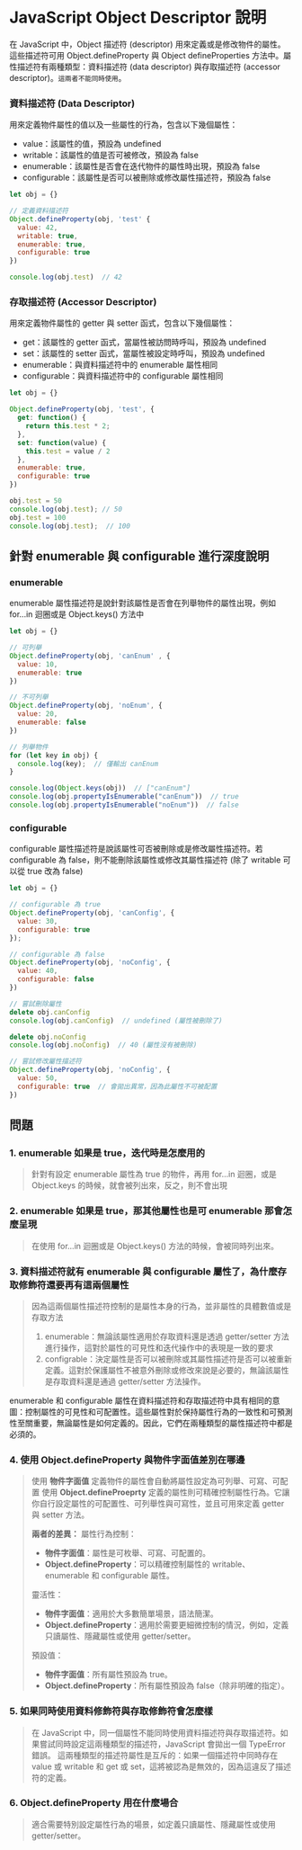 # JavaScript Object Descriptor 說明

在 JavaScript 中，Object 描述符 (descriptor) 用來定義或是修改物件的屬性。這些描述符可用 Object.defineProperty 與 Object defineProperties 方法中。屬性描述符有兩種類型：資料描述符 (data descriptor) 與存取描述符 (accessor descriptor)。`這兩者不能同時使用`。

### 資料描述符 (Data Descriptor)

用來定義物件屬性的值以及一些屬性的行為，包含以下幾個屬性：

- value：該屬性的值，預設為 undefined
- writable：該屬性的值是否可被修改，預設為 false
- enumerable：該屬性是否會在迭代物件的屬性時出現，預設為 false
- configurable：該屬性是否可以被刪除或修改屬性描述符，預設為 false

```js
let obj = {} 

// 定義資料描述符
Object.defineProperty(obj, 'test' {
  value: 42,
  writable: true,
  enumerable: true,
  configurable: true
})

console.log(obj.test)  // 42
```

### 存取描述符 (Accessor Descriptor)

用來定義物件屬性的 getter 與 setter 函式，包含以下幾個屬性：

- get：該屬性的 getter 函式，當屬性被訪問時呼叫，預設為 undefined
- set：該屬性的 setter 函式，當屬性被設定時呼叫，預設為 undefined
- enumerable：與資料描述符中的 enumerable 屬性相同
- configurable：與資料描述符中的 configurable 屬性相同

```js
let obj = {}

Object.defineProperty(obj, 'test', {
  get: function() {
    return this.test * 2;
  },
  set: function(value) {
    this.test = value / 2
  },
  enumerable: true,
  configurable: true
})

obj.test = 50
console.log(obj.test); // 50
obj.test = 100
console.log(obj.test);  // 100
```

## 針對 enumerable 與 configurable 進行深度說明

### enumerable

enumerable 屬性描述符是說針對該屬性是否會在列舉物件的屬性出現，例如 for...in 迴圈或是 Object.keys() 方法中

```js
let obj = {}

// 可列舉
Object.defineProperty(obj, 'canEnum' , {
  value: 10,
  enumerable: true
})

// 不可列舉
Object.defineProperty(obj, 'noEnum', {
  value: 20,
  enumerable: false
})

// 列舉物件
for (let key in obj) {
  console.log(key);  // 僅輸出 canEnum
}

console.log(Object.keys(obj))  // ["canEnum"]
console.log(obj.propertyIsEnumerable("canEnum"))  // true
console.log(obj.propertyIsEnumerable("noEnum"))  // false
```

### configurable

configurable 屬性描述符是說該屬性可否被刪除或是修改屬性描述符。若 configurable 為 false，則不能刪除該屬性或修改其屬性描述符 (除了 writable 可以從 true 改為 false)

```js
let obj = {}

// configurable 為 true
Object.defineProperty(obj, 'canConfig', {
  value: 30,
  configurable: true
});

// configurable 為 false
Object.defineProperty(obj, 'noConfig', {
  value: 40,
  configurable: false
})

// 嘗試刪除屬性
delete obj.canConfig
console.log(obj.canConfig)  // undefined (屬性被刪除了)

delete obj.noConfig
console.log(obj.noConfig)  // 40 (屬性沒有被刪除)

// 嘗試修改屬性描述符
Object.defineProperty(obj, 'noConfig', {
  value: 50,
  configurable: true  // 會拋出異常，因為此屬性不可被配置
})
```

## 問題
### 1. enumerable 如果是 true，迭代時是怎麼用的

> 針對有設定 enumerable 屬性為 true 的物件，再用 for...in 迴圈，或是 Object.keys 的時候，就會被列出來，反之，則不會出現

### 2. enumerable 如果是 true，那其他屬性也是可 enumerable 那會怎麼呈現

> 在使用 for...in 迴圈或是 Object.keys() 方法的時候，會被同時列出來。

### 3. 資料描述符就有 enumerable 與 configurable 屬性了，為什麼存取修飾符還要再有這兩個屬性

> 因為這兩個屬性描述符控制的是屬性本身的行為，並非屬性的具體數值或是存取方法
>
> 1. enumerable：無論該屬性適用於存取資料還是透過 getter/setter 方法進行操作，這對於屬性的可見性和迭代操作中的表現是一致的要求
> 2. configrable：決定屬性是否可以被刪除或其屬性描述符是否可以被重新定義。這對於保護屬性不被意外刪除或修改來說是必要的，無論該屬性是存取資料還是通過 getter/setter 方法操作。

enumerable 和 configurable 屬性在資料描述符和存取描述符中具有相同的意圖：控制屬性的可見性和可配置性。這些屬性對於保持屬性行為的一致性和可預測性至關重要，無論屬性是如何定義的。因此，它們在兩種類型的屬性描述符中都是必須的。

### 4. 使用 Object.defineProperty 與物件字面值差別在哪邊
> 使用 **物件字面值** 定義物件的屬性會自動將屬性設定為可列舉、可寫、可配置
> 使用 **Object.defineProeprty** 定義的屬性則可精確控制屬性行為。它讓你自行設定屬性的可配置性、可列舉性與可寫性，並且可用來定義 getter 與 setter 方法。
>
> **兩者的差異：**
> 屬性行為控制：
> - **物件字面值**：屬性是可枚舉、可寫、可配置的。
> - **Object.defineProperty**：可以精確控制屬性的 writable、enumerable 和 configurable 屬性。
>
> 靈活性：
> - **物件字面值**：適用於大多數簡單場景，語法簡潔。
> - **Object.defineProperty**：適用於需要更細微控制的情況，例如，定義只讀屬性、隱藏屬性或使用 getter/setter。
>
> 預設值：
> - **物件字面值**：所有屬性預設為 true。
> - **Object.defineProperty**：所有屬性預設為 false（除非明確的指定）。

### 5. 如果同時使用資料修飾符與存取修飾符會怎麼樣
> 在 JavaScript 中，同一個屬性不能同時使用資料描述符與存取描述符。如果嘗試同時設定這兩種類型的描述符，JavaScript 會拋出一個 TypeError 錯誤。
> 這兩種類型的描述符屬性是互斥的：如果一個描述符中同時存在 value 或 writable 和 get 或 set，這將被認為是無效的，因為這違反了描述符的定義。
### 6. Object.defineProperty 用在什麼場合
> 適合需要特別設定屬性行為的場景，如定義只讀屬性、隱藏屬性或使用 getter/setter。
